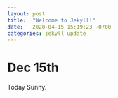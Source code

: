```yaml
---
layout: post
title:  "Welcome to Jekyll!"
date:   2020-04-15 15:19:23 -0700
categories: jekyll update
---
```


# Dec 15th 
Today Sunny.
